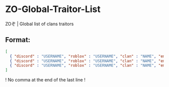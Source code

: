 # ZO-Global-Traitor-List
ZOぞ | Global list of clans traitors

## Format:
```json
[
  { "discord" : "USERNAME", "roblox" : "USERNAME", "clan" : "NAME", "emperor" : "NAME" },
  { "discord" : "USERNAME", "roblox" : "USERNAME", "clan" : "NAME", "emperor" : "NAME" },
  { "discord" : "USERNAME", "roblox" : "USERNAME", "clan" : "NAME", "emperor" : "NAME" }
]
```

! No comma at the end of the last line !
